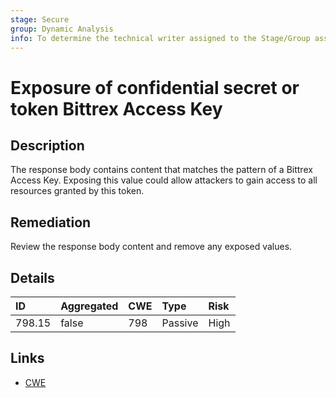 ```yaml
---
stage: Secure
group: Dynamic Analysis
info: To determine the technical writer assigned to the Stage/Group associated with this page, see https://handbook.gitlab.com/handbook/product/ux/technical-writing/#assignments
---
```


# Exposure of confidential secret or token Bittrex Access Key

## Description

The response body contains content that matches the pattern of a Bittrex Access Key.
Exposing this value could allow attackers to gain access to all resources granted by this token.

## Remediation

Review the response body content and remove any exposed values.

## Details

| ID | Aggregated | CWE | Type | Risk |
|:---|:--------|:--------|:--------|:--------|
| 798.15 | false | 798 | Passive | High |

## Links

- [CWE](https://cwe.mitre.org/data/definitions/798.html)

